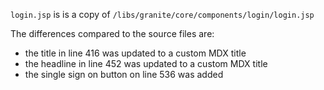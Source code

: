 `login.jsp` is is a copy of `/libs/granite/core/components/login/login.jsp`

The differences compared to the source files are:

* the title in line 416 was updated to a custom MDX title
* the headline in line 452 was updated to a custom MDX title
* the single sign on button on line 536 was added
